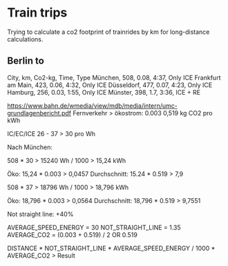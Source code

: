 # Train trips

Trying to calculate a co2 footprint of trainrides by km for long-distance calculations.

## Berlin to
City, km, Co2-kg, Time, Type
München, 508, 0.08, 4:37, Only ICE
Frankfurt am Main, 423, 0.06, 4:32, Only ICE
Düsseldorf, 477, 0.07, 4:23, Only ICE
Hamburg, 256, 0.03, 1:55, Only ICE
Münster, 398, 1.7, 3:36, ICE + RE


https://www.bahn.de/wmedia/view/mdb/media/intern/umc-grundlagenbericht.pdf
Fernverkehr > ökostrom: 0.003
0,519 kg CO2 pro kWh

IC/EC/ICE 26 - 37 > 30 pro Wh

Nach München:

508 * 30 > 15240 Wh / 1000 > 15,24 kWh

Öko: 15,24 * 0.003 > 0,0457
Durchschnitt: 15.24 * 0.519 > 7,9

508 * 37 > 18796 Wh / 1000 > 18,796 kWh

Öko: 18,796 * 0.003 > 0,0564
Durchschnitt: 18,796 * 0.519 > 9,7551

Not straight line: +40%

AVERAGE_SPEED_ENERGY = 30
NOT_STRAIGHT_LINE = 1.35
AVERAGE_CO2 = (0.003 + 0.519) / 2 OR 0.519

DISTANCE * NOT_STRAIGHT_LINE * AVERAGE_SPEED_ENERGY / 1000 * AVERAGE_CO2 > Result

